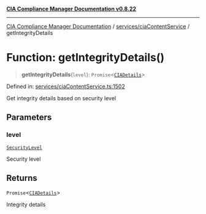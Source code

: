 [**CIA Compliance Manager Documentation v0.8.22**](../../../README.md)

***

[CIA Compliance Manager Documentation](../../../modules.md) / [services/ciaContentService](../README.md) / getIntegrityDetails

# Function: getIntegrityDetails()

> **getIntegrityDetails**(`level`): `Promise`\<[`CIADetails`](../../../types/interfaces/CIADetails.md)\>

Defined in: [services/ciaContentService.ts:1502](https://github.com/Hack23/cia-compliance-manager/blob/5eebba14bef5523072dd8c486c1cd0c7c18766fc/src/services/ciaContentService.ts#L1502)

Get integrity details based on security level

## Parameters

### level

[`SecurityLevel`](../../../types/cia/type-aliases/SecurityLevel.md)

Security level

## Returns

`Promise`\<[`CIADetails`](../../../types/interfaces/CIADetails.md)\>

Integrity details
